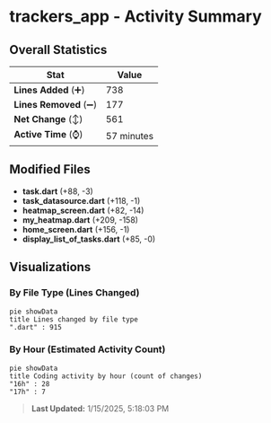 # trackers_app - Activity Summary 

## Overall Statistics

| Stat                   | Value                                                             |
| ---------------------- | ----------------------------------------------------------------- |
| **Lines Added** (➕)   | 738                                          |
| **Lines Removed** (➖) | 177                                        |
| **Net Change** (↕)    | 561                |
| **Active Time** (⌚)   | 57 minutes |


## Modified Files
- **task.dart** (+88, -3)
- **task_datasource.dart** (+118, -1)
- **heatmap_screen.dart** (+82, -14)
- **my_heatmap.dart** (+209, -158)
- **home_screen.dart** (+156, -1)
- **display_list_of_tasks.dart** (+85, -0)

## Visualizations

### By File Type (Lines Changed)

```mermaid
pie showData
title Lines changed by file type
".dart" : 915
```

### By Hour (Estimated Activity Count)

```mermaid
pie showData
title Coding activity by hour (count of changes)
"16h" : 28
"17h" : 7
```


> **Last Updated:** 1/15/2025, 5:18:03 PM